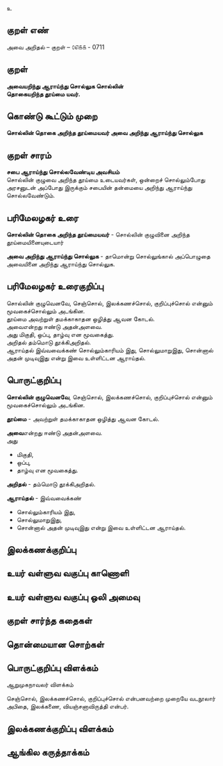 உ

## குறள் எண் 

அவை அறிதல் – குறள் – ௦௭௧௧ - 0711  

## குறள் 

**அவையறிந்து ஆராய்ந்து சொல்லுக சொல்லின்  
தொகையறிந்த தூய்மை யவர்.**  

## கொண்டு கூட்டும் முறை

**சொல்லின் தொகை அறிந்த தூய்மையவர் அவை அறிந்து ஆராய்ந்து சொல்லுக** 

## குறள் சாரம் 

**சபை ஆராய்ந்து சொல்லவேண்டிய அவசியம்**  
சொல்லின் குழுவை அறிந்த தூய்மை உடையவர்கள், ஒன்றைச் சொல்லும்போது அரசனுடன் அப்போது இருக்கும் சபையின் தன்மையை அறிந்து ஆராய்ந்து சொல்லவேண்டும்.  

## பரிமேலழகர் உரை

**சொல்லின் தொகை அறிந்த தூய்மையவர்** - சொல்லின் குழுவினை அறிந்த தூய்மையினையுடையார்  

**அவை அறிந்து ஆராய்ந்து சொல்லுக** - தாமொன்று சொல்லுங்கால் அப்பொழுதை அவையினை அறிந்து ஆராய்ந்து சொல்லுக. 

## பரிமேலழகர் உரைகுறிப்பு   

சொல்லின் குழுவெனவே, செஞ்சொல், இலக்கணச்சொல், குறிப்புச்சொல் என்னும் மூவகைச்சொல்லும் அடங்கின.  
தூய்மை அவற்றுள் தமக்காகாதன ஒழித்து ஆவன கோடல்.  
அவைஎன்றது ஈண்டு அதன்அளவை.   
அது மிகுதி, ஒப்பு, தாழ்வு என மூவகைத்து.  
அறிதல் தம்மொடு தூக்கிஅறிதல்.  
ஆராய்தல் இவ்வவைக்கண் சொல்லும்காரியம் இது, சொல்லுமாறுஇது, சொன்னால் அதன் முடிவுஇது என்று இவை உள்ளிட்டன ஆராய்தல்.      

## பொருட்குறிப்பு 

**சொல்லின் குழுவெனவே**, செஞ்சொல், இலக்கணச்சொல், குறிப்புச்சொல் என்னும் மூவகைச்சொல்லும் அடங்கின.  

**தூய்மை** - அவற்றுள் தமக்காகாதன ஒழித்து ஆவன கோடல்.  

**அவை**என்றது ஈண்டு அதன்அளவை.   
அது   
* மிகுதி,   
* ஒப்பு,  
* தாழ்வு என மூவகைத்து.  

**அறிதல்** - தம்மொடு தூக்கிஅறிதல்.  

**ஆராய்தல்** - இவ்வவைக்கண்  
* சொல்லும்காரியம் இது,  
* சொல்லுமாறுஇது,  
* சொன்னால் அதன் முடிவுஇது என்று இவை உள்ளிட்டன ஆராய்தல்.      

## இலக்கணக்குறிப்பு  


## உயர் வள்ளுவ வகுப்பு காணொளி


## உயர் வள்ளுவ வகுப்பு ஒலி அமைவு 

 
## குறள் சார்ந்த கதைகள் 


## தொன்மையான சொற்கள்


## பொருட்குறிப்பு விளக்கம்

ஆறுமுகநாவலர் விளக்கம்     

செஞ்சொல், இலக்கணச்சொல், குறிப்புச்சொல் என்பனவற்றை முறையே வடநூலார் அபிதை, இலக்கணை, வியஞ்சனாவிருத்தி என்பர்.  

## இலக்கணக்குறிப்பு விளக்கம்


## ஆங்கில கருத்தாக்கம் 


